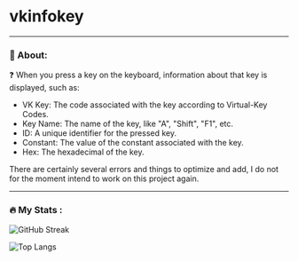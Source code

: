 # vkinfokey
---

### 📰 About:
❓ When you press a key on the keyboard, information about that key is displayed, such as:
* VK Key: The code associated with the key according to Virtual-Key Codes.
* Key Name: The name of the key, like "A", "Shift", "F1", etc.
* ID: A unique identifier for the pressed key.
* Constant: The value of the constant associated with the key.
* Hex: The hexadecimal of the key.

There are certainly several errors and things to optimize and add, I do not for the moment intend to work on this project again.
- ---

### 🔥 My Stats :

![GitHub Streak](http://github-readme-streak-stats.herokuapp.com?user=lorkydey&theme=dark&background=000000)

![Top Langs](https://github-readme-stats.vercel.app/api/top-langs/?username=lorkydey)
